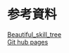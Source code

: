 # 参考資料

[Beautiful_skill_tree](https://github.com/andrico1234/beautiful-skill-tree)          
[Git hub pages](https://koyochan.github.io/Hi5/)
